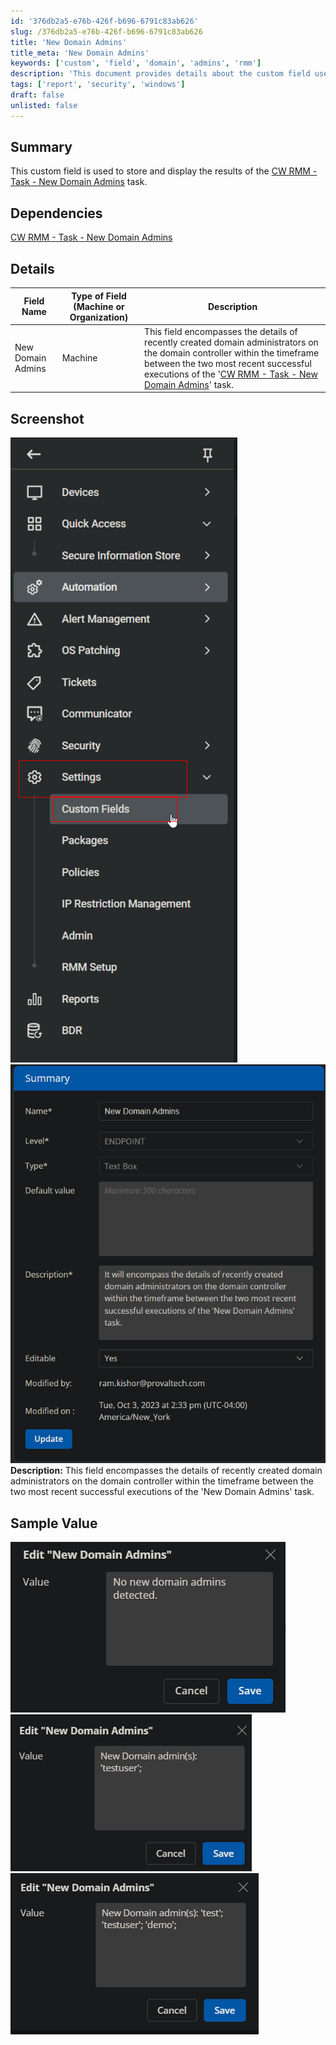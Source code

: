```yaml
---
id: '376db2a5-e76b-426f-b696-6791c83ab626'
slug: /376db2a5-e76b-426f-b696-6791c83ab626
title: 'New Domain Admins'
title_meta: 'New Domain Admins'
keywords: ['custom', 'field', 'domain', 'admins', 'rmm']
description: 'This document provides details about the custom field used to store and display results from the CW RMM - Task - New Domain Admins task, including dependencies, field descriptions, and sample values.'
tags: ['report', 'security', 'windows']
draft: false
unlisted: false
---
```


## Summary

This custom field is used to store and display the results of the [CW RMM - Task - New Domain Admins](/docs/a96db8f9-87fc-4e02-a1b3-2ed60913fc82) task.

## Dependencies

[CW RMM - Task - New Domain Admins](/docs/a96db8f9-87fc-4e02-a1b3-2ed60913fc82)

## Details

| Field Name        | Type of Field (Machine or Organization) | Description                                                                                                                                                                                                                      |
|-------------------|-----------------------------------------|----------------------------------------------------------------------------------------------------------------------------------------------------------------------------------------------------------------------------------|
| New Domain Admins | Machine                                 | This field encompasses the details of recently created domain administrators on the domain controller within the timeframe between the two most recent successful executions of the '[CW RMM - Task - New Domain Admins](/docs/a96db8f9-87fc-4e02-a1b3-2ed60913fc82)' task. |

## Screenshot

![Screenshot 1](../../../static/img/docs/376db2a5-e76b-426f-b696-6791c83ab626/image_1.png)  
![Screenshot 2](../../../static/img/docs/376db2a5-e76b-426f-b696-6791c83ab626/image_2.png)  
**Description:** This field encompasses the details of recently created domain administrators on the domain controller within the timeframe between the two most recent successful executions of the 'New Domain Admins' task.

## Sample Value

![Sample Value 1](../../../static/img/docs/376db2a5-e76b-426f-b696-6791c83ab626/image_3.png)  
![Sample Value 2](../../../static/img/docs/376db2a5-e76b-426f-b696-6791c83ab626/image_4.png)  
![Sample Value 3](../../../static/img/docs/376db2a5-e76b-426f-b696-6791c83ab626/image_5.png)  


